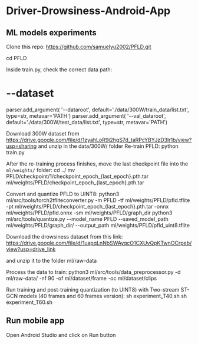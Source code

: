 # Driver-Drowsiness-Android-App

## ML models experiments
Clone this repo:
https://github.com/samuelyu2002/PFLD.git

cd PFLD

Inside train.py, check the correct data path:
# --dataset
parser.add_argument(
    '--dataroot',
    default='./data/300W/train_data/list.txt',
    type=str,
    metavar='PATH')
parser.add_argument(
    '--val_dataroot',
    default='./data/300W/test_data/list.txt',
    type=str,
    metavar='PATH')

Download 300W dataset from 
https://drive.google.com/file/d/1zyahLoR9i2hgS7d_taRPcYBYJzD3Ir1b/view?usp=sharing and unzip in the data/300W/ folder
Re-train PFLD:
python train.py

After the re-training process finishes, move the last checkpoint file into the `ml/weights/` folder:
cd ../
mv PFLD/checkpoint/1/checkpoint_epoch_{last_epoch}.pth.tar ml/weights/PFLD/checkpoint_epoch_{last_epoch}.pth.tar

Convert and quantize PFLD to UINT8:
python3 ml/src/tools/torch2tfliteconverter.py -m PFLD -tf ml/weights/PFLD/pfld.tflite -pt ml/weights/PFLD/checkpoint_epoch_{last_epoch}.pth.tar -onnx ml/weights/PFLD/pfld.onnx -sm ml/weights/PFLD/graph_dir
python3 ml/src/tools/quantize.py --model_name PFLD --saved_model_path ml/weights/PFLD/graph_dir/ --output_path ml/weights/PFLD/pfld_uint8.tflite

Download the drowsiness dataset from this link: 
https://drive.google.com/file/d/1uapqLnNbSWAyqcO1CXUvQpKTwnOCrpeb/view?usp=drive_link


and unzip it to the folder ml/raw-data

Process the data to train:
python3 ml/src/tools/data_preprocessor.py -d ml/raw-data/ -nf 90 -of ml/dataset/frame -oc ml/dataset/clips

Run training and post-training quantization (to UINT8) with Two-stream ST-GCN models (40 frames and 60 frames version):
sh experiment_T40.sh
sh experiment_T60.sh

## Run mobile app
Open Android Studio and click on Run button

